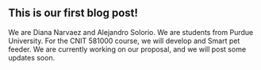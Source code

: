 ## This is our first blog post!
We are Diana Narvaez and Alejandro Solorio. We are students from Purdue University.
For the CNIT 581000 course, we will develop and Smart pet feeder.
We are currently working on our proposal, and we will post some updates soon.

